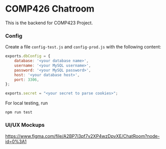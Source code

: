 # COMP426 Chatroom

This is the backend for COMP423 Project.

### Config

Create a file `config-test.js` and `config-prod.js` with the following content:

```js
exports.dbConfig = {
    database: '<your database name>',
    username: '<your MySQL username>',
    password: '<your MySQL password>',
    host: '<your database host>',
    port: 3306,
};

exports.secret = "<your secret to parse cookies>";
```

For local testing, run
```
npm run test
```

### UI/UX Mockups

https://www.figma.com/file/A2BP7i3pf7v2XP4wzDpvXE/ChatRoom?node-id=0%3A1
